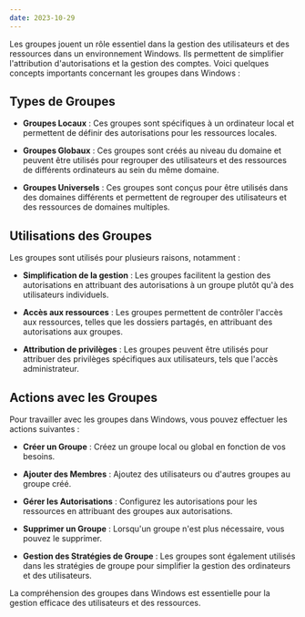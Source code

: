 ```yaml
---
date: 2023-10-29
---
```


Les groupes jouent un rôle essentiel dans la gestion des utilisateurs et des ressources dans un environnement Windows. Ils permettent de simplifier l'attribution d'autorisations et la gestion des comptes. Voici quelques concepts importants concernant les groupes dans Windows :

## Types de Groupes

- **Groupes Locaux** : Ces groupes sont spécifiques à un ordinateur local et permettent de définir des autorisations pour les ressources locales.

- **Groupes Globaux** : Ces groupes sont créés au niveau du domaine et peuvent être utilisés pour regrouper des utilisateurs et des ressources de différents ordinateurs au sein du même domaine.

- **Groupes Universels** : Ces groupes sont conçus pour être utilisés dans des domaines différents et permettent de regrouper des utilisateurs et des ressources de domaines multiples.

## Utilisations des Groupes

Les groupes sont utilisés pour plusieurs raisons, notamment :

- **Simplification de la gestion** : Les groupes facilitent la gestion des autorisations en attribuant des autorisations à un groupe plutôt qu'à des utilisateurs individuels.

- **Accès aux ressources** : Les groupes permettent de contrôler l'accès aux ressources, telles que les dossiers partagés, en attribuant des autorisations aux groupes.

- **Attribution de privilèges** : Les groupes peuvent être utilisés pour attribuer des privilèges spécifiques aux utilisateurs, tels que l'accès administrateur.

## Actions avec les Groupes

Pour travailler avec les groupes dans Windows, vous pouvez effectuer les actions suivantes :

- **Créer un Groupe** : Créez un groupe local ou global en fonction de vos besoins.

- **Ajouter des Membres** : Ajoutez des utilisateurs ou d'autres groupes au groupe créé.

- **Gérer les Autorisations** : Configurez les autorisations pour les ressources en attribuant des groupes aux autorisations.

- **Supprimer un Groupe** : Lorsqu'un groupe n'est plus nécessaire, vous pouvez le supprimer.

- **Gestion des Stratégies de Groupe** : Les groupes sont également utilisés dans les stratégies de groupe pour simplifier la gestion des ordinateurs et des utilisateurs.

La compréhension des groupes dans Windows est essentielle pour la gestion efficace des utilisateurs et des ressources.
